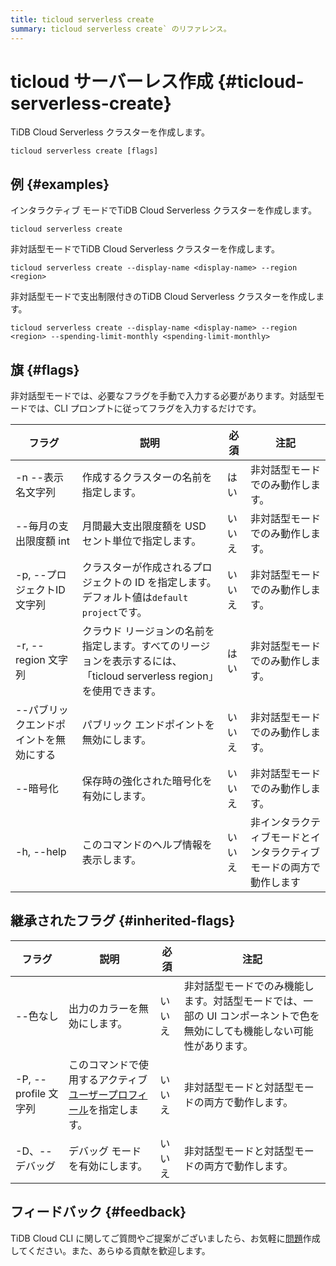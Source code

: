 ```yaml
---
title: ticloud serverless create
summary: ticloud serverless create` のリファレンス。
---
```


# ticloud サーバーレス作成 {#ticloud-serverless-create}

TiDB Cloud Serverless クラスターを作成します。

```shell
ticloud serverless create [flags]
```

## 例 {#examples}

インタラクティブ モードでTiDB Cloud Serverless クラスターを作成します。

```shell
ticloud serverless create
```

非対話型モードでTiDB Cloud Serverless クラスターを作成します。

```shell
ticloud serverless create --display-name <display-name> --region <region>
```

非対話型モードで支出制限付きのTiDB Cloud Serverless クラスターを作成します。

```shell
ticloud serverless create --display-name <display-name> --region <region> --spending-limit-monthly <spending-limit-monthly>
```

## 旗 {#flags}

非対話型モードでは、必要なフラグを手動で入力する必要があります。対話型モードでは、CLI プロンプトに従ってフラグを入力するだけです。

| フラグ                  | 説明                                                                       | 必須  | 注記                                |
| -------------------- | ------------------------------------------------------------------------ | --- | --------------------------------- |
| -n --表示名文字列          | 作成するクラスターの名前を指定します。                                                      | はい  | 非対話型モードでのみ動作します。                  |
| --毎月の支出限度額 int       | 月間最大支出限度額を USD セント単位で指定します。                                              | いいえ | 非対話型モードでのみ動作します。                  |
| -p, --プロジェクトID 文字列   | クラスターが作成されるプロジェクトの ID を指定します。デフォルト値は`default project`です。                 | いいえ | 非対話型モードでのみ動作します。                  |
| -r, --region 文字列     | クラウド リージョンの名前を指定します。すべてのリージョンを表示するには、「ticloud serverless region」を使用できます。 | はい  | 非対話型モードでのみ動作します。                  |
| --パブリックエンドポイントを無効にする | パブリック エンドポイントを無効にします。                                                    | いいえ | 非対話型モードでのみ動作します。                  |
| --暗号化                | 保存時の強化された暗号化を有効にします。                                                     | いいえ | 非対話型モードでのみ動作します。                  |
| -h, --help           | このコマンドのヘルプ情報を表示します。                                                      | いいえ | 非インタラクティブモードとインタラクティブモードの両方で動作します |

## 継承されたフラグ {#inherited-flags}

| フラグ               | 説明                                                                             | 必須  | 注記                                                             |
| ----------------- | ------------------------------------------------------------------------------ | --- | -------------------------------------------------------------- |
| --色なし             | 出力のカラーを無効にします。                                                                 | いいえ | 非対話型モードでのみ機能します。対話型モードでは、一部の UI コンポーネントで色を無効にしても機能しない可能性があります。 |
| -P, --profile 文字列 | このコマンドで使用するアクティブ[ユーザープロフィール](/tidb-cloud/cli-reference.md#user-profile)を指定します。 | いいえ | 非対話型モードと対話型モードの両方で動作します。                                       |
| -D、--デバッグ         | デバッグ モードを有効にします。                                                               | いいえ | 非対話型モードと対話型モードの両方で動作します。                                       |

## フィードバック {#feedback}

TiDB Cloud CLI に関してご質問やご提案がございましたら、お気軽に[問題](https://github.com/tidbcloud/tidbcloud-cli/issues/new/choose)作成してください。また、あらゆる貢献を歓迎します。
